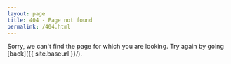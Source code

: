 ```yaml
---
layout: page
title: 404 - Page not found
permalink: /404.html
---
```


Sorry, we can't find the page for which you are looking.
Try again by going [back]({{ site.baseurl }}/).
